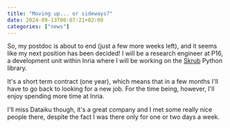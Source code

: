 ```yaml
---
title: "Moving up... or sideways?"
date: 2024-09-13T00:07:21+02:00
categories: ["news"]
---
```

So, my postdoc is about to end (just a few more weeks left), and it seems like my next position has been decided! I will be a research engineer at P16, a development unit within Inria where I will be working on the [Skrub](https://skrub-data.org/stable/) Python library. 

It's a short term contract (one year), which means that in a few months I'll have to go back to looking for a new job. For the time being, however, I'll enjoy spending more time at Inria.

I'll miss Dataiku though, it's a great company and I met some really nice people there, despite the fact I was there only for one or two days a week. 